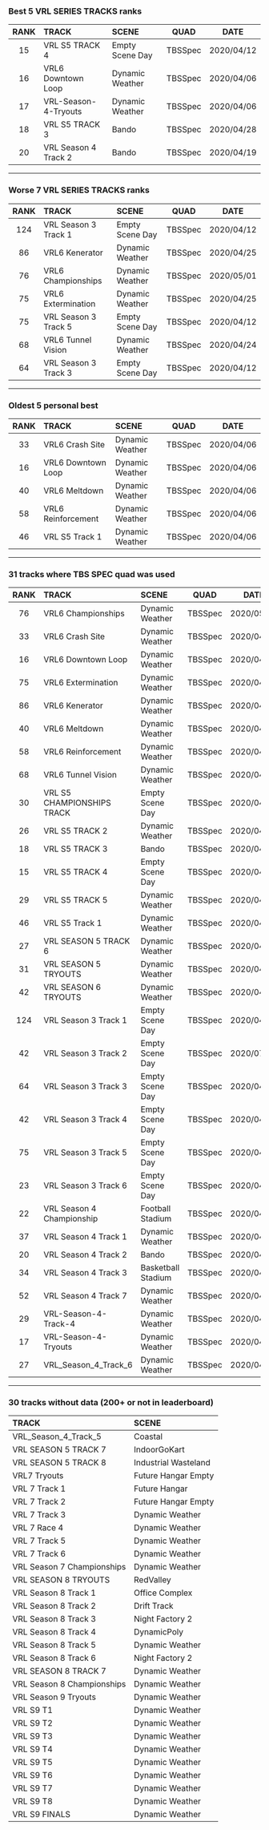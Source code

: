### Best 5 VRL SERIES TRACKS ranks
|RANK|TRACK|SCENE|QUAD|DATE|
|:---:|:---|:---|:---:|:---:|
|15|VRL S5 TRACK 4|Empty Scene Day|TBSSpec|2020/04/12|
|16|VRL6 Downtown Loop|Dynamic Weather|TBSSpec|2020/04/06|
|17|VRL-Season-4-Tryouts|Dynamic Weather|TBSSpec|2020/04/06|
|18|VRL S5 TRACK 3|Bando|TBSSpec|2020/04/28|
|20|VRL Season 4 Track 2|Bando|TBSSpec|2020/04/19|
---
### Worse 7 VRL SERIES TRACKS ranks
|RANK|TRACK|SCENE|QUAD|DATE|
|:---:|:---|:---|:---:|:---:|
|124|VRL Season 3 Track 1|Empty Scene Day|TBSSpec|2020/04/12|
|86|VRL6 Kenerator|Dynamic Weather|TBSSpec|2020/04/25|
|76|VRL6 Championships|Dynamic Weather|TBSSpec|2020/05/01|
|75|VRL6 Extermination|Dynamic Weather|TBSSpec|2020/04/25|
|75|VRL Season 3 Track 5|Empty Scene Day|TBSSpec|2020/04/12|
|68|VRL6 Tunnel Vision|Dynamic Weather|TBSSpec|2020/04/24|
|64|VRL Season 3 Track 3|Empty Scene Day|TBSSpec|2020/04/12|
---
### Oldest 5 personal best
|RANK|TRACK|SCENE|QUAD|DATE|
|:---:|:---|:---|:---:|:---:|
|33|VRL6 Crash Site|Dynamic Weather|TBSSpec|2020/04/06|
|16|VRL6 Downtown Loop|Dynamic Weather|TBSSpec|2020/04/06|
|40|VRL6 Meltdown|Dynamic Weather|TBSSpec|2020/04/06|
|58|VRL6 Reinforcement|Dynamic Weather|TBSSpec|2020/04/06|
|46|VRL S5 Track 1|Dynamic Weather|TBSSpec|2020/04/06|
---
### 31 tracks where TBS SPEC quad was used
|RANK|TRACK|SCENE|QUAD|DATE|
|:---:|:---|:---|:---:|:---:|
|76|VRL6 Championships|Dynamic Weather|TBSSpec|2020/05/01|
|33|VRL6 Crash Site|Dynamic Weather|TBSSpec|2020/04/06|
|16|VRL6 Downtown Loop|Dynamic Weather|TBSSpec|2020/04/06|
|75|VRL6 Extermination|Dynamic Weather|TBSSpec|2020/04/25|
|86|VRL6 Kenerator|Dynamic Weather|TBSSpec|2020/04/25|
|40|VRL6 Meltdown|Dynamic Weather|TBSSpec|2020/04/06|
|58|VRL6 Reinforcement|Dynamic Weather|TBSSpec|2020/04/06|
|68|VRL6 Tunnel Vision|Dynamic Weather|TBSSpec|2020/04/24|
|30|VRL S5 CHAMPIONSHIPS TRACK|Empty Scene Day|TBSSpec|2020/04/12|
|26|VRL S5 TRACK 2|Dynamic Weather|TBSSpec|2020/04/06|
|18|VRL S5 TRACK 3|Bando|TBSSpec|2020/04/28|
|15|VRL S5 TRACK 4|Empty Scene Day|TBSSpec|2020/04/12|
|29|VRL S5 TRACK 5|Dynamic Weather|TBSSpec|2020/04/06|
|46|VRL S5 Track 1|Dynamic Weather|TBSSpec|2020/04/06|
|27|VRL SEASON 5 TRACK 6|Dynamic Weather|TBSSpec|2020/04/06|
|31|VRL SEASON 5 TRYOUTS|Dynamic Weather|TBSSpec|2020/04/06|
|42|VRL SEASON 6 TRYOUTS|Dynamic Weather|TBSSpec|2020/04/06|
|124|VRL Season 3 Track 1|Empty Scene Day|TBSSpec|2020/04/12|
|42|VRL Season 3 Track 2|Empty Scene Day|TBSSpec|2020/07/19|
|64|VRL Season 3 Track 3|Empty Scene Day|TBSSpec|2020/04/12|
|42|VRL Season 3 Track 4|Empty Scene Day|TBSSpec|2020/04/12|
|75|VRL Season 3 Track 5|Empty Scene Day|TBSSpec|2020/04/12|
|23|VRL Season 3 Track 6|Empty Scene Day|TBSSpec|2020/04/12|
|22|VRL Season 4 Championship|Football Stadium|TBSSpec|2020/04/06|
|37|VRL Season 4 Track 1|Dynamic Weather|TBSSpec|2020/04/06|
|20|VRL Season 4 Track 2|Bando|TBSSpec|2020/04/19|
|34|VRL Season 4 Track 3|Basketball Stadium|TBSSpec|2020/04/20|
|52|VRL Season 4 Track 7|Dynamic Weather|TBSSpec|2020/04/06|
|29|VRL-Season-4-Track-4|Dynamic Weather|TBSSpec|2020/04/13|
|17|VRL-Season-4-Tryouts|Dynamic Weather|TBSSpec|2020/04/06|
|27|VRL_Season_4_Track_6|Dynamic Weather|TBSSpec|2020/04/13|
---
### 30 tracks without data (200+ or not in leaderboard)
|TRACK|SCENE|
|:---|:---|
|VRL_Season_4_Track_5|Coastal|
|VRL SEASON 5 TRACK 7|IndoorGoKart|
|VRL SEASON 5 TRACK 8|Industrial Wasteland|
|VRL7 Tryouts|Future Hangar Empty|
|VRL 7 Track 1|Future Hangar|
|VRL 7 Track 2|Future Hangar Empty|
|VRL 7 Track 3|Dynamic Weather|
|VRL 7 Race 4|Dynamic Weather|
|VRL 7 Track 5|Dynamic Weather|
|VRL 7 Track 6|Dynamic Weather|
|VRL Season 7 Championships|Dynamic Weather|
|VRL SEASON 8 TRYOUTS|RedValley|
|VRL Season 8 Track 1|Office Complex|
|VRL Season 8 Track 2|Drift Track|
|VRL Season 8 Track 3|Night Factory 2|
|VRL Season 8 Track 4|DynamicPoly|
|VRL Season 8 Track 5|Dynamic Weather|
|VRL Season 8 Track 6|Night Factory 2|
|VRL SEASON 8 TRACK 7|Dynamic Weather|
|VRL Season 8 Championships|Dynamic Weather|
|VRL Season 9 Tryouts|Dynamic Weather|
|VRL S9 T1|Dynamic Weather|
|VRL S9 T2|Dynamic Weather|
|VRL S9 T3|Dynamic Weather|
|VRL S9 T4|Dynamic Weather|
|VRL S9 T5|Dynamic Weather|
|VRL S9 T6|Dynamic Weather|
|VRL S9 T7|Dynamic Weather|
|VRL S9 T8|Dynamic Weather|
|VRL S9 FINALS|Dynamic Weather|
